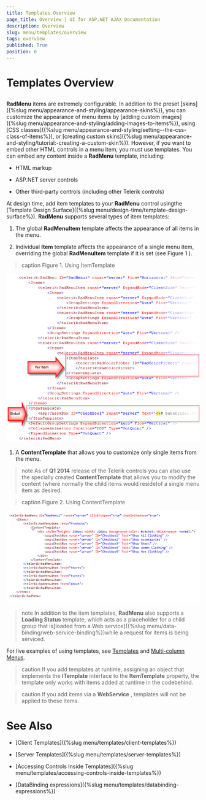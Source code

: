 ```yaml
---
title: Templates Overview
page_title: Overview | UI for ASP.NET AJAX Documentation
description: Overview
slug: menu/templates/overview
tags: overview
published: True
position: 0
---
```


# Templates Overview



## 

__RadMenu__ items are extremely configurable. In addition to the preset [skins]({%slug menu/appearance-and-styling/appearance-skins%}), you can customize the appearance of menu items by [adding custom images]({%slug menu/appearance-and-styling/adding-images-to-items%}), using [CSS classes]({%slug menu/appearance-and-styling/setting--the-css-class-of-items%}), or [creating custom skins]({%slug menu/appearance-and-styling/tutorial:-creating-a-custom-skin%}). However, if you want to embed other HTML controls in a menu item, you must use templates. You can embed any content inside a __RadMenu__ template, including:

* HTML markup

* ASP.NET server controls

* Other third-party controls (including other Telerik controls)

At design time, add item templates to your __RadMenu__ control usingthe [Template Design Surface]({%slug menu/design-time/template-design-surface%}). __RadMenu__ supports several types of item templates:

1. The global __RadMenuItem__ template affects the appearance of all items in the menu.

1. Individual __Item__ template affects the appearance of a single menu item, overriding the global __RadMenuItem__ template if it is set (see Figure 1.).
>caption Figure 1. Using ItemTemplate

![RadMenu templates](images/menu_templates.png)

1. A __ContentTemplate__ that allows you to customize only single items from the menu.

>note As of __Q1 2014__ release of the Telerik controls you can also use the specially created __ContentTemplate__ that allows you to modify the content (where normally the child items would reside)of a single menu item as desired.
>

>caption Figure 2. Using ContentTemplate

![content Template](images/contentTemplate.png)

>note In addition to the item templates, __RadMenu__ also supports a __Loading Status__ template, which acts as a placeholder for a child group that is[loaded from a Web service]({%slug menu/data-binding/web-service-binding%})while a request for items is being serviced.
>




For live examples of using templates, see [Templates](http://demos.telerik.com/aspnet-ajax/Menu/Examples/Functionality/Templates/DefaultCS.aspx) and [Multi-column Menus](http://demos.telerik.com/aspnet-ajax/Menu/Examples/MultiColumnMenu/DefaultCS.aspx).

>caution If you add templates at runtime, assigning an object that implements the __ITemplate__ interface to the __ItemTemplate__ property, the template only works with items added at runtime in the codebehind.
>


>caution If you add items via a __WebService__ , templates will not be applied to these items.
>


# See Also

 * [Client Templates]({%slug menu/templates/client-templates%})

 * [Server Templates]({%slug menu/templates/server-templates%})

 * [Accessing Controls Inside Templates]({%slug menu/templates/accessing-controls-inside-templates%})

 * [DataBinding expressions]({%slug menu/templates/databinding-expressions%})
